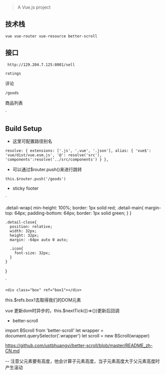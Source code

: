 
  
  > A Vue.js project
  ## 技术栈
  `vue vue-router vue-resource better-scroll`
  
  ## 接口
  ` http://129.204.7.125:8001/sell`
  
  `ratings`
  
  评论	
   	
  
  `/goods	`
  
  商品列表	
   	
  `

## Build Setup
* 这里可配置路径别名

`
resolve: {
    extensions: ['.js', '.vue', '.json'],
    alias: {
      'vue$': 'vue/dist/vue.esm.js',
      '@': resolve('src'),
      'components':resolve('../src/components')
    }
  },
`
* 可以通过$router.push()来进行跳转

`this.$router.push('/goods')`
* sticky footer

`

 .detail-wrap{
      min-height: 100%;
      border: 1px solid red;
      .detail-main{
        margin-top: 64px;
        padding-bottom: 64px;
        border: 1px solid green;
      }
    }
    
    .detail-close{
      position: relative;
      width: 32px;
      height: 32px;
      margin: -64px auto 0 auto;
      
      .icon{
        font-size: 32px;
      }
    }
  }

`


`<div class="box" ref="box1"></div>`


this.$refs.box1去取得我们的DOM元素

vue 更新dom时异步的，this.$nextTick(()=>{})更新后回调


* better-scroll

import BScroll from 'better-scroll'
let wrapper = document.querySelector('.wrapper')
let scroll = new BScroll(wrapper)

https://github.com/ustbhuangyi/better-scroll/blob/master/README_zh-CN.md

-- 注意父元素要有高度，他会计算子元素高度，当子元素高度大于父元素高度时产生滚动




